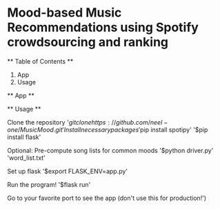 # Mood-based Music Recommendations using Spotify crowdsourcing and ranking

** Table of Contents **
1. App
2. Usage

** App **



** Usage **

Clone the repository
'$git clone https://github.com/neel-one/MusicMood.git '
Install necessary packages
'$pip install spotipy'
'$pip install flask'

Optional:
Pre-compute song lists for common moods
'$python driver.py'
'word\_list.txt'

Set up flask
'$export FLASK\_ENV=app.py'

Run the program!
'$flask run'

Go to your favorite port to see the app (don't use this for production!')
